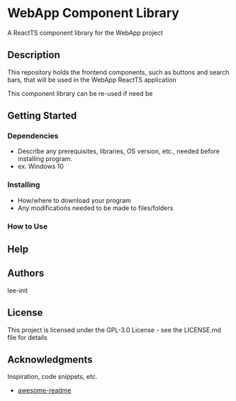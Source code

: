 # WebApp Component Library

A ReactTS component library for the WebApp project

## Description

This repository holds the frontend components, such as buttons and search bars, that will be used in the WebApp ReactTS application 

This component library can be re-used if need be

## Getting Started

### Dependencies

* Describe any prerequisites, libraries, OS version, etc., needed before installing program.
* ex. Windows 10

### Installing

* How/where to download your program
* Any modifications needed to be made to files/folders

### How to Use

## Help

## Authors

lee-init

## License

This project is licensed under the GPL-3.0 License - see the LICENSE.md file for details

## Acknowledgments

Inspiration, code snippets, etc.
* [awesome-readme](https://github.com/matiassingers/awesome-readme)